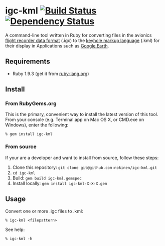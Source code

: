 # igc-kml [![Build Status](https://secure.travis-ci.org/nokinen/igc-kml.png)](http://travis-ci.org/nokinen/igc-kml) [![Dependency Status](https://gemnasium.com/nokinen/igc-kml.png)](https://gemnasium.com/nokinen/igc-kml)
A command-line tool written in Ruby for converting files in the avionics [flight recorder data format](http://carrier.csi.cam.ac.uk/forsterlewis/soaring/igc_file_format/igc_format_2008.html) (.igc) to the [keyhole markup language](https://developers.google.com/kml/documentation/) (.kml) for their display in Applications such as [Google Earth](earth.google.com).

## Requirements

* Ruby 1.9.3 (get it from [ruby-lang.org](http://www.ruby-lang.org/en/downloads/))

## Install
### From RubyGems.org
This is the primary, convenient way to install the latest version of this tool. From your console (e.g. Terminal.app on Mac OS X, or CMD.exe on Windows), enter the following:
	
	% gem install igc-kml

### From source
If your are a developer and want to install from source, follow these steps:

1. Clone this repository: `git clone git@github.com:nokinen/igc-kml.git`
2. `cd igc-kml` 
3. Build: `gem build igc-kml.gemspec`
4. Install locally: `gem install igc-kml-X-X-X.gem`

## Usage
	
Convert one or more .igc files to .kml:

	% igc-kml <filepattern>

See help:

	% igc-kml -h